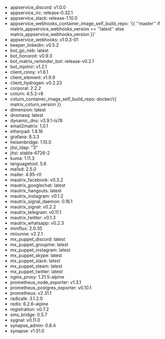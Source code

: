 * appservice_discord: v1.0.0
* appservice_irc: release-0.32.1
* appservice_slack: release-1.10.0
* appservice_webhooks_container_image_self_build_repo: '{{ ''master'' if matrix_appservice_webhooks_version == ''latest'' else matrix_appservice_webhooks_version }}'
* appservice_webhooks: v1.0.3-01
* beeper_linkedin: v0.5.2
* bot_go_neb: latest
* bot_honoroit: v0.9.3
* bot_matrix_reminder_bot: release-v0.2.1
* bot_mjolnir: v1.2.1
* client_cinny: v1.6.1
* client_element: v1.9.9
* client_hydrogen: v0.2.23
* corporal: 2.2.2
* coturn: 4.5.2-r8
* coturn_container_image_self_build_repo: docker/{{ matrix_coturn_version }}
* dimension: latest
* dnsmasq: latest
* dynamic_dns: v3.9.1-ls76
* email2matrix: 1.0.1
* etherpad: 1.8.16
* grafana: 8.3.3
* heisenbridge: 1.10.0
* jitsi_ldap: "3"
* jitsi: stable-6726-2
* kuma: 1.11.3
* languagetool: 5.6
* ma1sd: 2.5.0
* mailer: 4.95-r0
* mautrix_facebook: v0.3.2
* mautrix_googlechat: latest
* mautrix_hangouts: latest
* mautrix_instagram: v0.1.2
* mautrix_signal_daemon: 0.16.1
* mautrix_signal: v0.2.2
* mautrix_telegram: v0.11.1
* mautrix_twitter: v0.1.3
* mautrix_whatsapp: v0.2.3
* miniflux: 2.0.35
* miounne: v2.2.1
* mx_puppet_discord: latest
* mx_puppet_groupme: latest
* mx_puppet_instagram: latest
* mx_puppet_skype: latest
* mx_puppet_slack: latest
* mx_puppet_steam: latest
* mx_puppet_twitter: latest
* nginx_proxy: 1.21.5-alpine
* prometheus_node_exporter: v1.3.1
* prometheus_postgres_exporter: v0.10.1
* prometheus: v2.31.1
* radicale: 3.1.2.0
* redis: 6.2.6-alpine
* registration: v0.7.2
* sms_bridge: 0.5.7
* sygnal: v0.11.0
* synapse_admin: 0.8.4
* synapse: v1.51.0
